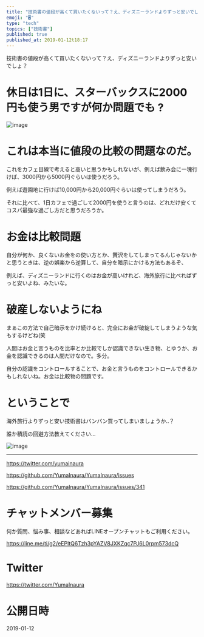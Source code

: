 ```yaml
---
title: "技術書の値段が高くて買いたくないって？え、ディズニーランドよりずっと安いでしょ？"
emoji: "🖥"
type: "tech"
topics: ["技術書"]
published: true
published_at: 2019-01-12t18:17
---
```


技術書の値段が高くて買いたくないって？え、ディズニーランドよりずっと安いでしょ？

# 休日は1日に、スターバックスに2000円も使う男ですが何か問題でも ?

![image](https://user-images.githubusercontent.com/13635059/51071541-ec2fbb00-1695-11e9-9679-eee639c8e0a0.png)

# これは本当に値段の比較の問題なのだ。

これをカフェ目線で考えると高いと思うかもしれないが、例えば飲み会に一塊行けば、3000円から5000円ぐらいは使うだろう。

例えば遊園地に行けば10,000円から20,000円ぐらいは使ってしまうだろう。

それに比べて、1日カフェで過ごして2000円を使うと言うのは、どれだけ安くてコスパ最強な過ごし方だと思うだろうか。

# お金は比較問題

自分が何か、良くないお金をの使い方とか、贅沢をしてしまってるんじゃないかと思うときは、逆の娯楽から逆算して、自分を暗示にかける方法もあるぞ、

例えば、ディズニーランドに行くのはお金が高いけれど、海外旅行に比べればずっと安いよね、みたいな。

# 破産しないようにね

まぁこの方法で自己暗示をかけ続けると、完全にお金が破綻してしまうような気もするけどね(笑

人間はお金と言うものを比率とか比較でしか認識できない生き物、とゆうか、お金を認識できるのは人間だけなので。多分。

自分の認識をコントロールすることで、お金と言うものをコントロールできるかもしれないね。お金は比較物の問題です。

# ということで

海外旅行よりずっと安い技術書はバンバン買ってしまいましょうか‥？

誰か積読の回避方法教えてください…

![image](https://user-images.githubusercontent.com/13635059/51071548-141f1e80-1696-11e9-8de7-233d75d90a76.png)

---

https://twitter.com/yumainaura

https://github.com/YumaInaura/YumaInaura/issues

https://github.com/YumaInaura/YumaInaura/issues/341








<!-- Update From Qiita API -->

# チャットメンバー募集


何か質問、悩み事、相談などあればLINEオープンチャットもご利用ください。

https://line.me/ti/g2/eEPltQ6Tzh3pYAZV8JXKZqc7PJ6L0rpm573dcQ





# Twitter


https://twitter.com/YumaInaura


<!-- Update From Qiita API -->



# 公開日時

2019-01-12
